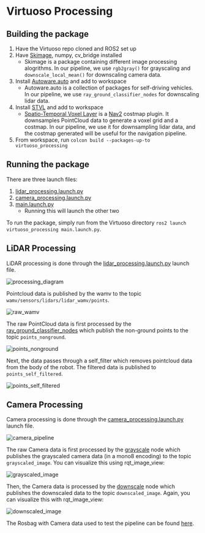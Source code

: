 # Virtuoso Processing

## Building the package

1. Have the Virtuoso repo cloned and ROS2 set up
2. Have [Skimage](https://scikit-image.org/docs/dev/install.html), numpy, cv_bridge installed
   - Skimage is a package containing different image processing alogrithms. In our pipeline, we use `rgb2gray()` for grayscaling and `downscale_local_mean()` for    downscaling camera data.
3. Install [Autoware.auto](https://autowarefoundation.gitlab.io/autoware.auto/AutowareAuto/installation-no-ade.html) and add to workspace
   - Autoware.auto is a collection of packages for self-driving vehicles. In our pipeline, we use `ray_ground_classifier_nodes` for downscaling lidar data.
4. Install [STVL](https://navigation.ros.org/tutorials/docs/navigation2_with_stvl.html) and add to workspace
   - [Spatio-Temporal Voxel Layer](https://github.com/SteveMacenski/spatio_temporal_voxel_layer) is a [Nav2](https://github.com/ros-planning/navigation2) costmap plugin. It downsamples PointCloud data to generate a voxel grid and a costmap. In our pipeline, we use it for downsampling lidar data, and the costmap         generated will be useful for the navigation pipeline.
5. From workspace, run `colcon build --packages-up-to virtuoso_processing`

## Running the package
There are three launch files:
1. [lidar_processing.launch.py](launch/lidar_processing.launch.py)
2. [camera_processing.launch.py](launch/camera_processing.launch.py)
3. <span>[main.launch.py](launch/main.launch.py)</span>
   - Running this will launch the other two

To run the package, simply run from the Virtuoso directory `ros2 launch virtuoso_processing main.launch.py`.

## LiDAR Processing
LiDAR processing is done through the [lidar_processing.launch.py](launch/lidar_processing.launch.py) launch file.

![processing_diagram](https://user-images.githubusercontent.com/59785089/151290168-cad0bafd-5d35-425c-b0ff-2a8ea4655b64.png)

Pointcloud data is published by the wamv to the topic `wamv/sensors/lidars/lidar_wamv/points`.

![raw_wamv](https://user-images.githubusercontent.com/59785089/151288813-222ff8cc-246b-4fbe-9512-c0a1371fd271.png)


The raw PointCloud data is first processed by the [ray_ground_classifier_nodes](https://autowarefoundation.gitlab.io/autoware.auto/AutowareAuto/ray-ground-classifier-nodes-design.html) which publish the non-ground points to the topic `points_nonground`.

![points_nonground](https://user-images.githubusercontent.com/59785089/151288846-e46892e1-b2e4-430a-8a31-af9cda552565.png)

Next, the data passes through a self_filter which removes pointcloud data from the body of the robot. The filtered data is published to `points_self_filtered`.

![points_self_filtered](https://user-images.githubusercontent.com/59785089/151288988-007b2380-a45f-4274-af76-ee866ce8e579.png)

## Camera Processing
Camera processing is done through the [camera_processing.launch.py](launch/camera_processing.launch.py) launch file.

![camera_pipeline](https://user-images.githubusercontent.com/59785089/145681124-95e74a68-2d8a-4194-b5a2-4f8fc6396d0c.png)

The raw Camera data is first processed by the [grayscale](virtuoso_processing/grayscale.py) node which publishes the grayscaled camera data (in a mono8 encoding) to the topic `grayscaled_image`. You can visualize this using rqt_image_view:

![grayscaled_image](https://user-images.githubusercontent.com/59785089/142947578-47bafa01-45ec-4d84-939b-36713a3d3e6f.png)

Then, the Camera data is processed by the [downscale](virtuoso_processing/downscale.py) node which publishes the downscaled data to the topic `downscaled_image`. Again, you can visualize this with rqt_image_view:

![downscaled_image](https://user-images.githubusercontent.com/59785089/142947626-a01bd3bf-7932-4168-a4fa-2f34ef29a5d1.png)

The Rosbag with Camera data used to test the pipeline can be found [here](https://drive.google.com/file/d/0B7x5e7bDeXqpeFhQd3FPdVdkTzQ/view?resourcekey=0-eNpU0y4ISgyqhlsBSOOJ8w).

